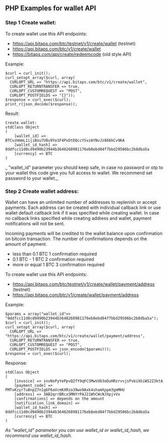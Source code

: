 ## PHP Examples for wallet API

### Step 1 Create wallet:

To create wallet use this API endpoints:

  - https://api.bitaps.com/btc/testnet/v1/create/wallet  (testnet)
  - https://api.bitaps.com/btc/v1/create/wallet
  - https://bitaps.com/api/create/redeemcode (old style API)
  
Example:

    $curl = curl_init();
    curl_setopt_array($curl, array(
      CURLOPT_URL => "https://api.bitaps.com/btc/v1/create/wallet",
      CURLOPT_RETURNTRANSFER => true,
      CURLOPT_CUSTOMREQUEST => "POST",
      CURLOPT_POSTFIELDS => "{}"));
    $response = curl_exec($curl);
    print_r(json_decode($response));

Result:

    Create wallet:
    stdClass Object
    (
        [wallet_id] => BTCvzHmmL1ijiBou7U8u9Ye1F4PxDtDQccYSvzAYNvJz866kCv9KA
        [wallet_id_hash] => 0ddfcc11d0cd9490b23944b3648268981176eb8ebd04f7bbd29506bc2b8dba5a
        [currency] => BTC
    )
    
_ "wallet_id" parameter you should keep safe, in case no password or otp to your wallet this code give you
 full access to wallet. We recommend set password to your wallet._

### Step 2 Create wallet address:

Wallet can have an unlimited number of addresses to replenish or accept payments. Each address can be created with
individual callback link or use wallet default callback link if it was specified while creating wallet. In case no
callback links specified while creating address and wallet, payment notifications will not be sent.

Incoming payments will be credited to the wallet balance upon confirmation on bitcoin transaction. The number of 
confirmations depends on the amount of payment.

  - less than 0.1 BTC  1 confirmation required 
  - 0.1 BTC - 1 BTC  2 confirmation required 
  - more or equal 1 BTC 3 confirmation required 
  
To create wallet use this API endpoints:

  - https://api.bitaps.com/btc/testnet/v1/create/wallet/payment/address  (testnet)
  - https://api.bitaps.com/btc/v1/create/wallet/payment/address
  
Example:
  
    $params = array("wallet_id"=> "0ddfcc11d0cd9490b23944b3648268981176eb8ebd04f7bbd29506bc2b8dba5a");
    $curl = curl_init();
    curl_setopt_array($curl, array(
      CURLOPT_URL => "https://api.bitaps.com/btc/v1/create/wallet/payment/address",
      CURLOPT_RETURNTRANSFER => true,
      CURLOPT_CUSTOMREQUEST => "POST",
      CURLOPT_POSTFIELDS => json_encode($params)));
    $response = curl_exec($curl);

Response:

    stdClass Object
    (
        [invoice] => invNsPyYePpvQZfY9qFCSMwVd63oDuHRzrvvjsPvbiXGiWS2Z3ktA
        [payment_code] => PMTvKzyrTu8npZ7n1g6F6aVcmKXRza39wo9Axk4shamXppm3gmMHU
        [address] => 3AB2qrrBRcxSMNYrPAJ21WhCWcNJXpjvVx
        [confirmations] => depends on the amount
        [notification_link_domain] => 
        [wallet_id_hash] => 0ddfcc11d0cd9490b23944b3648268981176eb8ebd04f7bbd29506bc2b8dba5a
        [currency] => BTC
    )

_As "wallet_id" parameter you can use wallet_id or wallet_id_hash, we recommend use wallet_id_hash._